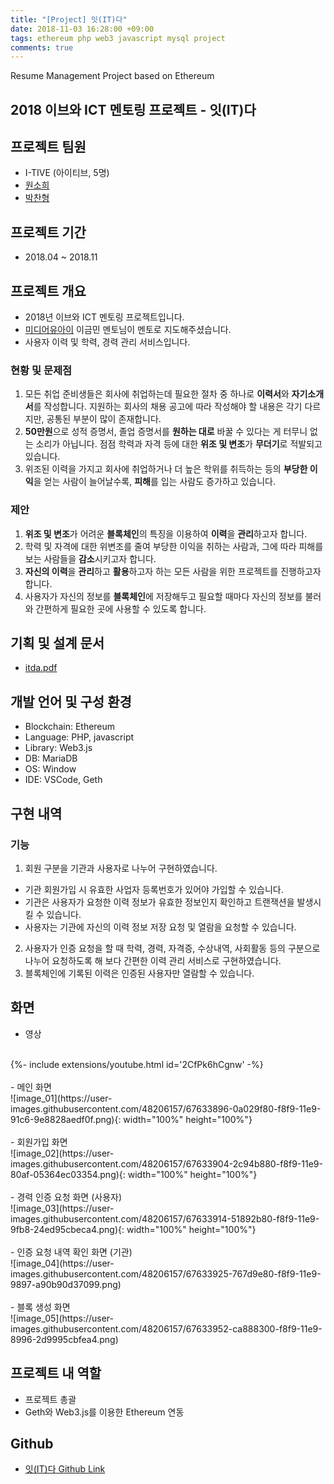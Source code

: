 ```yaml
---
title: "[Project] 잇(IT)다"
date: 2018-11-03 16:28:00 +09:00
tags: ethereum php web3 javascript mysql project
comments: true
---
```


Resume Management Project based on Ethereum

## 2018 이브와 ICT 멘토링 프로젝트 - 잇(IT)다

## 프로젝트 팀원
- I-TIVE (아이티브, 5명)
- [원소희](https://github.com/infiduk)
- [박찬형](https://github.com/ch-4ml)

## 프로젝트 기간
- 2018.04 ~ 2018.11

## 프로젝트 개요
- 2018년 이브와 ICT 멘토링 프로젝트입니다.
- [미디어유아이](http://www.mediaui.co.kr/) 이금민 멘토님이 멘토로 지도해주셨습니다.
- 사용자 이력 및 학력, 경력 관리 서비스입니다.

### 현황 및 문제점
1. 모든 취업 준비생들은 회사에 취업하는데 필요한 절차 중 하나로 **이력서**와 **자기소개서**를 작성합니다. 지원하는 회사의 채용 공고에 따라 작성해야 할 내용은 각기 다르지만, 공통된 부분이 많이 존재합니다.
2. **50만원**으로 성적 증명서, 졸업 증명서를 **원하는 대로** 바꿀 수 있다는 게 터무니 없는 소리가 아닙니다. 점점 학력과 자격 등에 대한 **위조 및 변조**가 **무더기**로 적발되고 있습니다.
3. 위조된 이력을 가지고 회사에 취업하거나 더 높은 학위를 취득하는 등의 **부당한 이익**을 얻는 사람이 늘어날수록, **피해**를 입는 사람도 증가하고 있습니다.

### 제안
1. **위조 및 변조**가 어려운 **블록체인**의 특징을 이용하여 **이력**을 **관리**하고자 합니다.
2. 학력 및 자격에 대한 위변조를 줄여 부당한 이익을 취하는 사람과, 그에 따라 피해를 보는 사람들을 **감소**시키고자 합니다.
3. **자신의 이력**을 **관리**하고 **활용**하고자 하는 모든 사람을 위한 프로젝트를 진행하고자 합니다.
4. 사용자가 자신의 정보를 **블록체인**에 저장해두고 필요할 때마다 자신의 정보를 불러와 간편하게 필요한 곳에 사용할 수 있도록 합니다.

## 기획 및 설계 문서
- [itda.pdf]()

## 개발 언어 및 구성 환경
- Blockchain: Ethereum
- Language: PHP, javascript
- Library: Web3.js
- DB: MariaDB
- OS: Window
- IDE: VSCode, Geth

## 구현 내역

### 기능
1. 회원 구분을 기관과 사용자로 나누어 구현하였습니다.
  - 기관 회원가입 시 유효한 사업자 등록번호가 있어야 가입할 수 있습니다.
  - 기관은 사용자가 요청한 이력 정보가 유효한 정보인지 확인하고 트랜잭션을 발생시킬 수 있습니다.
  - 사용자는 기관에 자신의 이력 정보 저장 요청 및 열람을 요청할 수 있습니다.
2. 사용자가 인증 요청을 할 때 학력, 경력, 자격증, 수상내역, 사회활동 등의 구분으로 나누어 요청하도록 해 보다 간편한 이력 관리 서비스로 구현하였습니다.
3. 블록체인에 기록된 이력은 인증된 사용자만 열람할 수 있습니다.

## 화면
- 영상
<br />
{%- include extensions/youtube.html id='2CfPk6hCgnw' -%}
<br />
<br />
- 메인 화면
<br />
![image_01](https://user-images.githubusercontent.com/48206157/67633896-0a029f80-f8f9-11e9-91c6-9e8828aedf0f.png){: width="100%" height="100%"}
<br />
<br />
- 회원가입 화면
<br />
![image_02](https://user-images.githubusercontent.com/48206157/67633904-2c94b880-f8f9-11e9-80af-05364ec03354.png){: width="100%" height="100%"}
<br />
<br />
- 경력 인증 요청 화면 (사용자)
<br />
![image_03](https://user-images.githubusercontent.com/48206157/67633914-51892b80-f8f9-11e9-9fb8-24ed95cbeca4.png){: width="100%" height="100%"}
<br />
<br />
- 인증 요청 내역 확인 화면 (기관)
<br />
![image_04](https://user-images.githubusercontent.com/48206157/67633925-767d9e80-f8f9-11e9-9897-a90b90d37099.png)
<br />
<br />
- 블록 생성 화면
<br />
![image_05](https://user-images.githubusercontent.com/48206157/67633952-ca888300-f8f9-11e9-8996-2d9995cbfea4.png)

## 프로젝트 내 역할
- 프로젝트 총괄
- Geth와 Web3.js를 이용한 Ethereum 연동

## Github
- [잇(IT)다 Github Link](https://github.com/infiduk/itda)